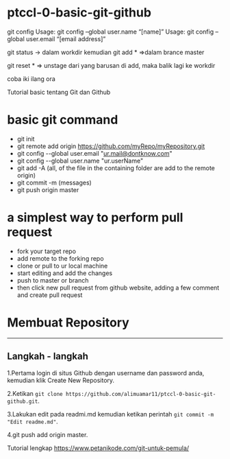 # ptccl-0-basic-git-github


git config
Usage: git config –global user.name “[name]”
Usage: git config –global user.email “[email address]”

git status
-> dalam workdir kemudian git add * =>dalam brance master

git reset * => unstage dari yang barusan di add, maka balik lagi ke workdir

coba iki ilang ora

Tutorial basic tentang Git dan Github

# basic git command

- git init
- git remote add origin https://github.com/myRepo/myRepository.git
 - git config --global user.email "ur.mail@dontknow.com"
 - git config --global user.name "ur.userName"
 - git add -A (all, of the file in the containing folder are add to the remote origin)
 - git commit -m (messages)
 - git push origin master
 
 
# a simplest way to perform pull request
- fork your target repo
-  add remote to the forking repo
- clone or pull to ur local machine
- start editing and add the changes
- push to master or branch
-  then click new pull request from github website, adding a few comment and create pull request

# Membuat Repository
-----------------------
## Langkah - langkah

1.Pertama login di situs Github dengan username dan password anda, kemudian klik Create New Repository.

2.Ketikan ``git clone https://github.com/alimuamar11/ptccl-0-basic-git-github.git``.

3.Lakukan edit pada readmi.md kemudian ketikan perintah ``git commit -m "Edit readme.md"``.

4.git push add origin master.

Tutorial lengkap https://www.petanikode.com/git-untuk-pemula/
